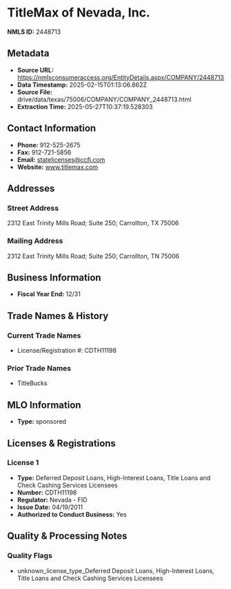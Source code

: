 # TitleMax of Nevada, Inc.

**NMLS ID:** 2448713

## Metadata
- **Source URL:** https://nmlsconsumeraccess.org/EntityDetails.aspx/COMPANY/2448713
- **Data Timestamp:** 2025-02-15T01:13:06.862Z
- **Source File:** drive/data/texas/75006/COMPANY/COMPANY_2448713.html
- **Extraction Time:** 2025-05-27T10:37:19.528303

## Contact Information
- **Phone:** 912-525-2675
- **Fax:** 912-721-5856
- **Email:** statelicenses@ccfi.com
- **Website:** www.titlemax.com

## Addresses
### Street Address
2312 East Trinity Mills Road; Suite 250; Carrollton, TX 75006

### Mailing Address
2312 East Trinity Mills Road; Suite 250; Carrollton, TN 75006

## Business Information
- **Fiscal Year End:** 12/31

## Trade Names & History
### Current Trade Names
- License/Registration #: CDTH11198

### Prior Trade Names
- TitleBucks

## MLO Information
- **Type:** sponsored

## Licenses & Registrations

### License 1
- **Type:** Deferred Deposit Loans, High-Interest Loans, Title Loans and Check Cashing Services Licensees
- **Number:** CDTH11198
- **Regulator:** Nevada - FID
- **Issue Date:** 04/19/2011
- **Authorized to Conduct Business:** Yes

## Quality & Processing Notes
### Quality Flags
- unknown_license_type_Deferred Deposit Loans, High-Interest Loans, Title Loans and Check Cashing Services Licensees
